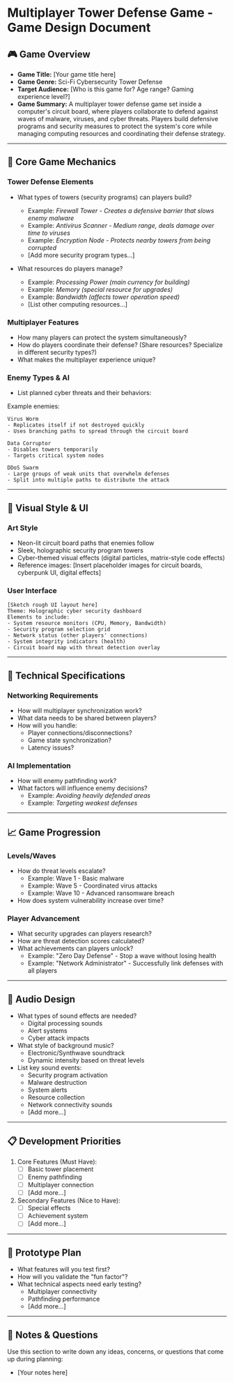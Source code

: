 # Multiplayer Tower Defense Game - Game Design Document

## 🎮 Game Overview
- **Game Title:** [Your game title here]
- **Game Genre:** Sci-Fi Cybersecurity Tower Defense
- **Target Audience:** [Who is this game for? Age range? Gaming experience level?]
- **Game Summary:** A multiplayer tower defense game set inside a computer's circuit board, where players collaborate to defend against waves of malware, viruses, and cyber threats. Players build defensive programs and security measures to protect the system's core while managing computing resources and coordinating their defense strategy.

---

## 🎯 Core Game Mechanics

### Tower Defense Elements
- What types of towers (security programs) can players build?
  - Example: _Firewall Tower - Creates a defensive barrier that slows enemy malware_
  - Example: _Antivirus Scanner - Medium range, deals damage over time to viruses_
  - Example: _Encryption Node - Protects nearby towers from being corrupted_
  - [Add more security program types...]

- What resources do players manage?
  - Example: _Processing Power (main currency for building)_
  - Example: _Memory (special resource for upgrades)_
  - Example: _Bandwidth (affects tower operation speed)_
  - [List other computing resources...]

### Multiplayer Features
- How many players can protect the system simultaneously?
- How do players coordinate their defense? (Share resources? Specialize in different security types?)
- What makes the multiplayer experience unique?

### Enemy Types & AI
- List planned cyber threats and their behaviors:

Example enemies:
```
Virus Worm
- Replicates itself if not destroyed quickly
- Uses branching paths to spread through the circuit board

Data Corruptor
- Disables towers temporarily
- Targets critical system nodes

DDoS Swarm
- Large groups of weak units that overwhelm defenses
- Split into multiple paths to distribute the attack
```

---

## 🎨 Visual Style & UI

### Art Style
- Neon-lit circuit board paths that enemies follow
- Sleek, holographic security program towers
- Cyber-themed visual effects (digital particles, matrix-style code effects)
- Reference images: [Insert placeholder images for circuit boards, cyberpunk UI, digital effects]

### User Interface
```
[Sketch rough UI layout here]
Theme: Holographic cyber security dashboard
Elements to include:
- System resource monitors (CPU, Memory, Bandwidth)
- Security program selection grid
- Network status (other players' connections)
- System integrity indicators (health)
- Circuit board map with threat detection overlay
```

---

## 🔧 Technical Specifications

### Networking Requirements
- How will multiplayer synchronization work?
- What data needs to be shared between players?
- How will you handle:
  - Player connections/disconnections?
  - Game state synchronization?
  - Latency issues?

### AI Implementation
- How will enemy pathfinding work?
- What factors will influence enemy decisions?
  - Example: _Avoiding heavily defended areas_
  - Example: _Targeting weakest defenses_

---

## 📈 Game Progression

### Levels/Waves
- How do threat levels escalate?
  - Example: Wave 1 - Basic malware
  - Example: Wave 5 - Coordinated virus attacks
  - Example: Wave 10 - Advanced ransomware breach
- How does system vulnerability increase over time?

### Player Advancement
- What security upgrades can players research?
- How are threat detection scores calculated?
- What achievements can players unlock?
  - Example: "Zero Day Defense" - Stop a wave without losing health
  - Example: "Network Administrator" - Successfully link defenses with all players

---

## 🎵 Audio Design
- What types of sound effects are needed?
  - Digital processing sounds
  - Alert systems
  - Cyber attack impacts
- What style of background music?
  - Electronic/Synthwave soundtrack
  - Dynamic intensity based on threat levels
- List key sound events:
  - Security program activation
  - Malware destruction
  - System alerts
  - Resource collection
  - Network connectivity sounds
  - [Add more...]

---

## 📋 Development Priorities
1. Core Features (Must Have):
   - [ ] Basic tower placement
   - [ ] Enemy pathfinding
   - [ ] Multiplayer connection
   - [ ] [Add more...]

2. Secondary Features (Nice to Have):
   - [ ] Special effects
   - [ ] Achievement system
   - [ ] [Add more...]

---

## 🧪 Prototype Plan
- What features will you test first?
- How will you validate the "fun factor"?
- What technical aspects need early testing?
  - Multiplayer connectivity
  - Pathfinding performance
  - [Add more...]

---

## 📝 Notes & Questions
Use this section to write down any ideas, concerns, or questions that come up during planning:
- [Your notes here]